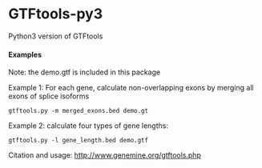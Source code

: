 # GTFtools-py3
Python3 version of GTFtools

#### Examples
Note: the demo.gtf is included in this package

Example 1: For each gene, calculate non-overlapping exons by merging all exons of splice isoforms
```
gtftools.py -m merged_exons.bed demo.gt
```

Example 2: calculate four types of gene lengths:
```
gtftools.py -l gene_length.bed demo.gtf
```


Citation and usage: http://www.genemine.org/gtftools.php
